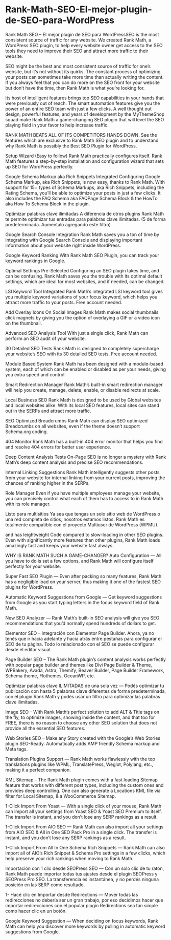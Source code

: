 # Rank-Math-SEO-El-mejor-plugin-de-SEO-para-WordPress
Rank Math SEO – El mejor plugin de SEO para WordPressSEO is the most consistent source of traffic for any website. We created Rank Math, a WordPress SEO plugin, to help every website owner get access to the SEO tools they need to improve their SEO and attract more traffic to their website.

SEO might be the best and most consistent source of traffic for one’s website, but it’s not without its quirks. The constant process of optimizing your posts can sometimes take more time than actually writing the content. If you always feel that you can do more on the SEO front for your website but don’t have the time, then Rank Math is what you’re looking for.

Its host of intelligent features brings top SEO capabilities in your hands that were previously out of reach. The smart automation features give you the power of an entire SEO team with just a few clicks. A well thought out design, powerful features, and years of development by the MyThemeShop squad make Rank Math a game-changing SEO plugin that will level the SEO playing field in your favor to help increase traffic.

RANK MATH BEATS ALL OF ITS COMPETITORS HANDS DOWN.
See the features which are exclusive to Rank Math SEO plugin and to understand why Rank Math is possibly the Best SEO Plugin for WordPress.

Setup Wizard (Easy to follow)
Rank Math practically configures itself. Rank Math features a step-by-step installation and configuration wizard that sets up SEO for WordPress perfectly.

Google Schema Markup aka Rich Snippets Integrated
Configuring Google Schema Markup, aka Rich Snippets, is now easy, thanks to Rank Math. With support for 15+ types of Schema Markups, aka Rich Snippets, including the Rating Schema, you’ll be able to optimize your posts in just a few clicks. It also includes the FAQ Schema aka FAQPage Schema Block & the HowTo aka How To Schema Block in the plugin.

Optimizar palabras clave ilimitadas
A diferencia de otros plugins Rank Math te permite optimizar tus entradas para palabras clave ilimitadas. (5 de forma predeterminada. Aumentalo agregando este filtro)

Google Search Console Integration
Rank Math saves you a ton of time by integrating with Google Search Console and displaying important information about your website right inside WordPress.

Google Keyword Ranking
With Rank Math SEO Plugin, you can track your keyword rankings in Google.

Optimal Settings Pre-Selected
Configuring an SEO plugin takes time, and can be confusing. Rank Math saves you the trouble with its optimal default settings, which are ideal for most websites, and if needed, can be changed.

LSI Keyword Tool Integrated
Rank Math’s integrated LSI keyword tool gives you multiple keyword variations of your focus keyword, which helps you attract more traffic to your posts. Free account needed.

Add Overlay Icons On Social Images
Rank Math makes social thumbnails click magnets by giving you the option of overlaying a GIF or a video icon on the thumbnail.

Advanced SEO Analysis Tool
With just a single click, Rank Math can perform an SEO audit of your website.

30 Detailed SEO Tests
Rank Math is designed to completely supercharge your website’s SEO with its 30 detailed SEO tests. Free account needed.

Module Based System
Rank Math has been designed with a module-based system, each of which can be enabled or disabled as per your needs, giving you extra speed and control.

Smart Redirection Manager
Rank Math’s built-in smart redirection manager will help you create, manage, delete, enable, or disable redirects at scale.

Local Business SEO
Rank Math is designed to be used by Global websites and local websites alike. With its local SEO features, local sites can stand out in the SERPs and attract more traffic.

SEO Optimized Breadcrumbs
Rank Math can display SEO optimized Breadcrumbs on all websites, even if the theme doesn’t support Schema.org coding.

404 Monitor
Rank Math has a built-in 404 error monitor that helps you find and resolve 404 errors for better user experience.

Deep Content Analysis Tests
On-Page SEO is no longer a mystery with Rank Math’s deep content analysis and precise SEO recommendations.

Internal Linking Suggestions
Rank Math intelligently suggests other posts from your website for internal linking from your current posts, improving the chances of ranking higher in the SERPs.

Role Manager
Even if you have multiple employees manage your website, you can precisely control what each of them has to access to in Rank Math with its role manager.

Listo para multisitios
Ya sea que tengas un solo sitio web de WordPress o una red completa de sitios, nosotros estamos listos. Rank Math es totalmente compatible con el proyecto Multiuser de WordPress (WPMU).

and has leightweight Code compared to slow-loading in other SEO plugins.
Even with significantly more features than other plugins, Rank Math loads amazingly fast and keeps your website fast always.

WHY IS RANK MATH SUCH A GAME-CHANGER?
Auto Configuration — All you have to do is set a few options, and Rank Math will configure itself perfectly for your website.

Super Fast SEO Plugin — Even after packing so many features, Rank Math has a negligible load on your server, thus making it one of the fastest SEO plugins for WordPress.

Automatic Keyword Suggestions from Google — Get keyword suggestions from Google as you start typing letters in the focus keyword field of Rank Math.

New SEO Analyzer — Rank Math’s built-in SEO analysis will give you SEO recommendations that you’d normally spend hundreds of dollars to get.

Elementor SEO – Integración con Elementor Page Builder. Ahora, ya no tenés que ir hacia adelante y hacia atrás entre pestañas para configurar el SEO de tu página. Todo lo relacionado con el SEO se puede configurar desde el editor visual.

Page Builder SEO – The Rank Math plugin’s content analysis works perfectly with popular page builder and themes like Divi Page Builder & Theme, WPBakery, Avada, Astra, Themify, Beaver Builder, Page Builder Framework, Schema theme, Flothemes, OceanWP, etc.

Optimizar palabras clave ILIMITADAS de una sola vez — Podés optimizar tu publicación con hasta 5 palabras clave diferentes de forma predeterminada, con el plugin Rank Math y podés usar un filtro para optimizar las palabras clave ilimitadas.

Image SEO – With Rank Math’s perfect solution to add ALT & Title tags on the fly, to optimize images, showing inside the content, and that too for FREE, there is no reason to choose any other SEO solution that does not provide all the essential SEO features.

Web Stories SEO – Make any Story created with the Google’s Web Stories plugin SEO-Ready. Automatically adds AMP friendly Schema markup and Meta tags.

Translation Plugins Support — Rank Math works flawlessly with the top translations plugins like WPML, TranslatePress, Weglot, Polylang, etc., making it a perfect companion.

XML Sitemap – The Rank Math plugin comes with a fast loading Sitemap feature that works with different post types, including the custom ones and provides deep controlling. One can also generate a Locations KML file via filter for Local Sitemap, & a WooCommerce Sitemap.

1-Click Import From Yoast — With a single click of your mouse, Rank Math can import all your settings from Yoast SEO & Yoast SEO Premium to itself. The transfer is instant, and you don’t lose any SERP rankings as a result.

1-Click Import From AIO SEO — Rank Math can also import all your settings from AIO SEO & All in One SEO Pack Pro in a single click. The transfer is instant, and you don’t lose any SERP rankings as a result.

1-Click Import From All In One Schema Rich Snippets — Rank Math can also import all of AIO’s Rich Snippet & Schema Pro settings in a few clicks, which help preserve your rich rankings when moving to Rank Math.

Importación con 1 clic desde SEOPress SEO — Con un solo clic de tu ratón, Rank Math puede importar todas tus ajustes desde el plugin SEOPress y SEOPress Pro SEO. La transferencia es instantánea, y no perdés ninguna posición en las SERP como resultado.

1- Hacé clic en Importar desde Redirections — Mover todas las redirecciones no debería ser un gran trabajo, por eso decidimos hacer que importar redirecciones con el popular plugin Redirections sea tan simple como hacer clic en un botón.

Google Keyword Suggestion — When deciding on focus keywords, Rank Math can help you discover more keywords by pulling in automatic keyword suggestions from Google.
